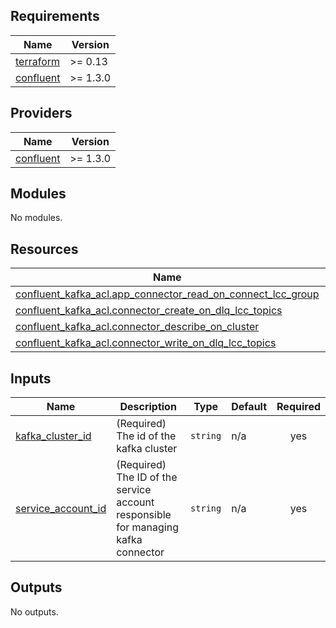 <!-- BEGIN_TF_DOCS -->
## Requirements

| Name | Version |
|------|---------|
| <a name="requirement_terraform"></a> [terraform](#requirement\_terraform) | >= 0.13 |
| <a name="requirement_confluent"></a> [confluent](#requirement\_confluent) | >= 1.3.0 |

## Providers

| Name | Version |
|------|---------|
| <a name="provider_confluent"></a> [confluent](#provider\_confluent) | >= 1.3.0 |

## Modules

No modules.

## Resources

| Name | Type |
|------|------|
| [confluent_kafka_acl.app_connector_read_on_connect_lcc_group](https://registry.terraform.io/providers/confluentinc/confluent/latest/docs/resources/kafka_acl) | resource |
| [confluent_kafka_acl.connector_create_on_dlq_lcc_topics](https://registry.terraform.io/providers/confluentinc/confluent/latest/docs/resources/kafka_acl) | resource |
| [confluent_kafka_acl.connector_describe_on_cluster](https://registry.terraform.io/providers/confluentinc/confluent/latest/docs/resources/kafka_acl) | resource |
| [confluent_kafka_acl.connector_write_on_dlq_lcc_topics](https://registry.terraform.io/providers/confluentinc/confluent/latest/docs/resources/kafka_acl) | resource |

## Inputs

| Name | Description | Type | Default | Required |
|------|-------------|------|---------|:--------:|
| <a name="input_kafka_cluster_id"></a> [kafka\_cluster\_id](#input\_kafka\_cluster\_id) | (Required) The id of the kafka cluster | `string` | n/a | yes |
| <a name="input_service_account_id"></a> [service\_account\_id](#input\_service\_account\_id) | (Required) The ID of the service account responsible for managing kafka connector | `string` | n/a | yes |

## Outputs

No outputs.
<!-- END_TF_DOCS -->
